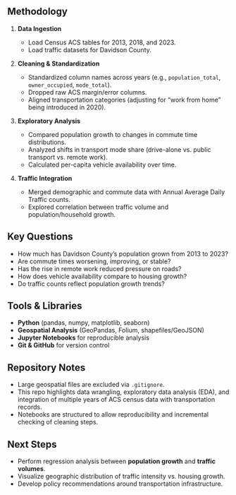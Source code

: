 ## Methodology  
1. **Data Ingestion**  
   - Load Census ACS tables for 2013, 2018, and 2023.  
   - Load traffic datasets for Davidson County.  

2. **Cleaning & Standardization**  
   - Standardized column names across years (e.g., `population_total`, `owner_occupied`, `mode_total`).  
   - Dropped raw ACS margin/error columns.  
   - Aligned transportation categories (adjusting for “work from home” being introduced in 2020).  

3. **Exploratory Analysis**  
   - Compared population growth to changes in commute time distributions.  
   - Analyzed shifts in transport mode share (drive-alone vs. public transport vs. remote work).  
   - Calculated per-capita vehicle availability over time.  

4. **Traffic Integration**  
   - Merged demographic and commute data with Annual Average Daily Traffic counts.  
   - Explored correlation between traffic volume and population/household growth.  

## Key Questions  
- How much has Davidson County’s population grown from 2013 to 2023?  
- Are commute times worsening, improving, or stable?  
- Has the rise in remote work reduced pressure on roads?  
- How does vehicle availability compare to housing growth?  
- Do traffic counts reflect population growth trends?  

## Tools & Libraries  
- **Python** (pandas, numpy, matplotlib, seaborn)  
- **Geospatial Analysis** (GeoPandas, Folium, shapefiles/GeoJSON)  
- **Jupyter Notebooks** for reproducible analysis  
- **Git & GitHub** for version control  

## Repository Notes  
- Large geospatial files are excluded via `.gitignore`.  
- This repo highlights data wrangling, exploratory data analysis (EDA), and integration of multiple years of ACS census data with transportation records.  
- Notebooks are structured to allow reproducibility and incremental checking of cleaning steps.  

## Next Steps  
- Perform regression analysis between **population growth** and **traffic volumes**.  
- Visualize geographic distribution of traffic intensity vs. housing growth.  
- Develop policy recommendations around transportation infrastructure.  